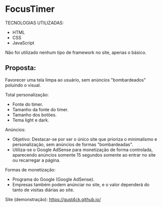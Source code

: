 # FocusTimer
TECNOLOGIAS UTILIZADAS:
 - HTML
 - CSS
 - JavaScript

Não foi utilizado nenhum tipo de framework no site, apenas o básico.

## Proposta:

Favorecer uma tela limpa ao usuário, sem anúncios "bombardeados" poluindo o visual.

Total personalização:
- Fonte do timer.
- Tamanho da fonte do timer.
- Tamanho dos botões.
- Tema light e dark.

Anúncios:
- Objetivo: Destacar-se por ser o único site que prioriza o minimalismo e personalização, sem anúncios de formas "bombardeadas".
- Utiliza-se o Google AdSense para monetização de forma controlada, aparecendo anúncios somente 15 segundos somente ao entrar no site ou recarregar a página.

Formas de monetização:
- Programa do Google (Google AdSense).
- Empresas também podem anúnciar no site, e o valor dependerá do tanto de visitas diárias ao site.

Site (demonstração): https://gust4ck.github.io/
